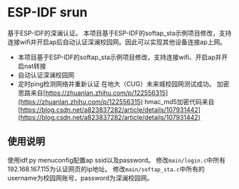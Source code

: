 # ESP-IDF srun
基于ESP-IDF的深澜认证。
本项目基于ESP-IDF的softap_sta示例项目修改，支持连接wifi并开启ap后自动认证深澜校园网。因此可以实现其他设备连接ap上网。
- 本项目基于ESP-IDF的softap_sta示例项目修改，支持连接wifi、开启ap并开启nat转接
- 自动认证深澜校园网
- 定时ping检测网络并重新认证
在地大（CUG）未来城校园网测试成功。
加密思路来自[https://zhuanlan.zhihu.com/p/122556315](https://zhuanlan.zhihu.com/p/122556315)
hmac_md5加密代码来自[https://blog.csdn.net/a823837282/article/details/107931442](https://blog.csdn.net/a823837282/article/details/107931442)
## 使用说明
使用idf.py menuconfig配置ap ssid以及password。
修改`main/login.c`中所有192.168.167.115为认证网页的ip地址。
修改`main/softap_sta.c`中所有的username为校园网账号，password为深澜校园网。
